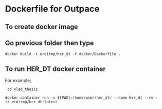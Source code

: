 # Dockerfile for Outpace


## To create docker image 
## Go previous folder then type
`docker build -t erditmp/her_dt -f docker/Dockerfile .`

## To run HER_DT docker container

For example;

` cd vlad_thesis` 

`docker container run -v ${PWD}:/home/user/her_dt/ --name her_dt --rm -it erditmp/her_dt:latest`


